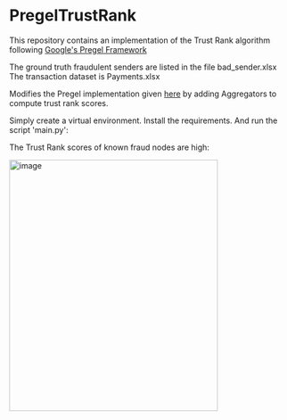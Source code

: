 # PregelTrustRank

This repository contains an implementation of the Trust Rank algorithm following [Google's Pregel Framework](https://research.google/pubs/pregel-a-system-for-large-scale-graph-processing/)

The ground truth fraudulent senders are listed in the file bad_sender.xlsx
The transaction dataset is Payments.xlsx

Modifies the Pregel implementation given [here](https://michaelnielsen.org/ddi/pregel/) by adding Aggregators to compute trust rank scores.

Simply create a virtual environment. Install the requirements. And run the script 'main.py':

The Trust Rank scores of known fraud nodes are high:

<img width="374" height="451" alt="image" src="https://github.com/user-attachments/assets/e4165a20-55fa-4598-aa7b-33243b48ba6e" />

